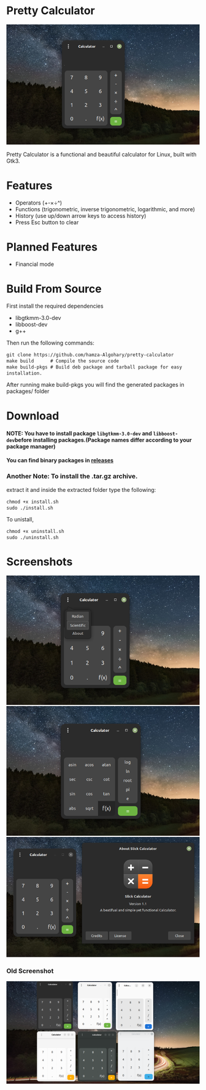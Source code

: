 # Pretty Calculator
![screenshot](pretty-calc-new2.png)

Pretty Calculator is a functional and beautiful calculator for Linux, built with Gtk3.
# Features
- Operators (+-×÷^)
- Functions (trigonometric, inverse trigonometric, logarithmic, and more)
- History (use up/down arrow keys to access history)
- Press Esc button to clear

# Planned Features
- Financial mode
# Build From Source
First install the required dependencies
- libgtkmm-3.0-dev
- libboost-dev
- g++

Then run the following commands:
```
git clone https://github.com/hamza-Algohary/pretty-calculator
make build      # Compile the source code
make build-pkgs # Build deb package and tarball package for easy installation.
```
After running make build-pkgs you will find the generated packages in packages/ folder

# Download
#### NOTE: You have to install package `libgtkmm-3.0-dev` and `libboost-dev`before installing packages.(Package names differ according to your package manager)
#### You can find binary packages in [releases](https://github.com/hamza-Algohary/pretty-calculator/releases)

### Another Note: To install the .tar.gz archive.
extract it and inside the extracted folder type the following:
```
chmod +x install.sh
sudo ./install.sh
```
To unistall,
```
chmod +x uninstall.sh
sudo ./uninstall.sh
```
# Screenshots

![screenshot](pretty-calc-new5.png)
![screenshot](pretty-calc-new6.png)
![screenshot](pretty-calc-new7.png)
### Old Screenshot
![screenshot](pretty-calc4.png)

